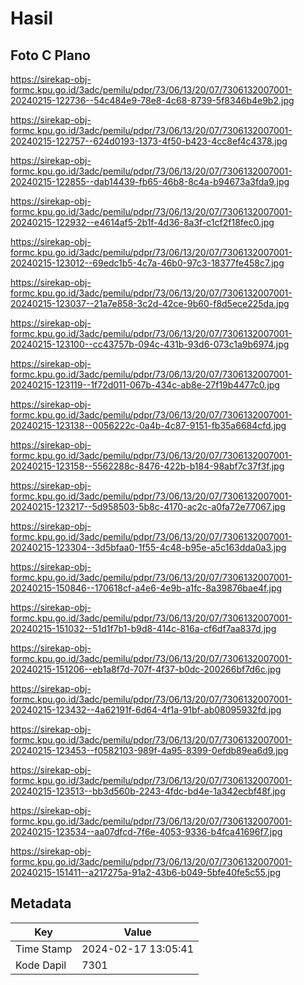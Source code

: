 # Hasil

## Foto C Plano

https://sirekap-obj-formc.kpu.go.id/3adc/pemilu/pdpr/73/06/13/20/07/7306132007001-20240215-122736--54c484e9-78e8-4c68-8739-5f8346b4e9b2.jpg

https://sirekap-obj-formc.kpu.go.id/3adc/pemilu/pdpr/73/06/13/20/07/7306132007001-20240215-122757--624d0193-1373-4f50-b423-4cc8ef4c4378.jpg

https://sirekap-obj-formc.kpu.go.id/3adc/pemilu/pdpr/73/06/13/20/07/7306132007001-20240215-122855--dab14439-fb65-46b8-8c4a-b94673a3fda9.jpg

https://sirekap-obj-formc.kpu.go.id/3adc/pemilu/pdpr/73/06/13/20/07/7306132007001-20240215-122932--e4614af5-2b1f-4d36-8a3f-c1cf2f18fec0.jpg

https://sirekap-obj-formc.kpu.go.id/3adc/pemilu/pdpr/73/06/13/20/07/7306132007001-20240215-123012--69edc1b5-4c7a-46b0-97c3-18377fe458c7.jpg

https://sirekap-obj-formc.kpu.go.id/3adc/pemilu/pdpr/73/06/13/20/07/7306132007001-20240215-123037--21a7e858-3c2d-42ce-9b60-f8d5ece225da.jpg

https://sirekap-obj-formc.kpu.go.id/3adc/pemilu/pdpr/73/06/13/20/07/7306132007001-20240215-123100--cc43757b-094c-431b-93d6-073c1a9b6974.jpg

https://sirekap-obj-formc.kpu.go.id/3adc/pemilu/pdpr/73/06/13/20/07/7306132007001-20240215-123119--1f72d011-067b-434c-ab8e-27f19b4477c0.jpg

https://sirekap-obj-formc.kpu.go.id/3adc/pemilu/pdpr/73/06/13/20/07/7306132007001-20240215-123138--0056222c-0a4b-4c87-9151-fb35a6684cfd.jpg

https://sirekap-obj-formc.kpu.go.id/3adc/pemilu/pdpr/73/06/13/20/07/7306132007001-20240215-123158--5562288c-8476-422b-b184-98abf7c37f3f.jpg

https://sirekap-obj-formc.kpu.go.id/3adc/pemilu/pdpr/73/06/13/20/07/7306132007001-20240215-123217--5d958503-5b8c-4170-ac2c-a0fa72e77067.jpg

https://sirekap-obj-formc.kpu.go.id/3adc/pemilu/pdpr/73/06/13/20/07/7306132007001-20240215-123304--3d5bfaa0-1f55-4c48-b95e-a5c163dda0a3.jpg

https://sirekap-obj-formc.kpu.go.id/3adc/pemilu/pdpr/73/06/13/20/07/7306132007001-20240215-150846--170618cf-a4e6-4e9b-a1fc-8a39876bae4f.jpg

https://sirekap-obj-formc.kpu.go.id/3adc/pemilu/pdpr/73/06/13/20/07/7306132007001-20240215-151032--51d1f7b1-b9d8-414c-816a-cf6df7aa837d.jpg

https://sirekap-obj-formc.kpu.go.id/3adc/pemilu/pdpr/73/06/13/20/07/7306132007001-20240215-151206--eb1a8f7d-707f-4f37-b0dc-200266bf7d6c.jpg

https://sirekap-obj-formc.kpu.go.id/3adc/pemilu/pdpr/73/06/13/20/07/7306132007001-20240215-123432--4a62191f-6d64-4f1a-91bf-ab08095932fd.jpg

https://sirekap-obj-formc.kpu.go.id/3adc/pemilu/pdpr/73/06/13/20/07/7306132007001-20240215-123453--f0582103-989f-4a95-8399-0efdb89ea6d9.jpg

https://sirekap-obj-formc.kpu.go.id/3adc/pemilu/pdpr/73/06/13/20/07/7306132007001-20240215-123513--bb3d560b-2243-4fdc-bd4e-1a342ecbf48f.jpg

https://sirekap-obj-formc.kpu.go.id/3adc/pemilu/pdpr/73/06/13/20/07/7306132007001-20240215-123534--aa07dfcd-7f6e-4053-9336-b4fca41696f7.jpg

https://sirekap-obj-formc.kpu.go.id/3adc/pemilu/pdpr/73/06/13/20/07/7306132007001-20240215-151411--a217275a-91a2-43b6-b049-5bfe40fe5c55.jpg


## Metadata

| Key        | Value               |
| ---------- | ------------------- |
| Time Stamp | 2024-02-17 13:05:41 |
| Kode Dapil | 7301                |



